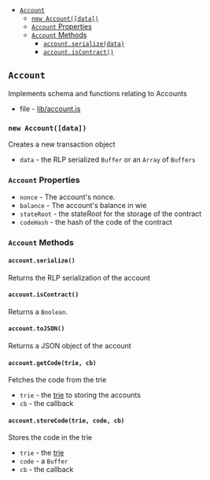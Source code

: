 - [`Account`](#account)
  - [`new Account([data])`](#new-accountdata)
  - [`Account` Properties](#account-properties)
  - [`Account` Methods](#account-methods)
    - [`account.serialize(data)`](#accountserializedata)
    - [`account.isContract()`](#accountiscontract)

## `Account`
Implements schema and functions relating to Accounts
- file - [lib/account.js](../lib/account.js)

### `new Account([data])`
Creates a new transaction object
- `data` - the RLP serialized `Buffer` or an `Array` of `Buffers`

### `Account` Properties
- `nonce` - The account's nonce.
- `balance`  - The account's balance in wie
- `stateRoot` - the stateRoot for the storage of the contract
- `codeHash` - the hash of the code of the contract

### `Account` Methods
#### `account.serialize()`
Returns the RLP serialization of the account

#### `account.isContract()`
Returns a `Boolean`.

#### `account.toJSON()`
Returns a JSON object of the account

#### `account.getCode(trie, cb)`
Fetches the code from the trie
- `trie` - the [trie](github.com/wanderer/merkle-patricia-tree) to storing the accounts
- `cb` - the callback

#### `account.storeCode(trie, code, cb)`
Stores the code in the trie
- `trie` - the [trie](github.com/wanderer/merkle-patricia-tree)
- `code` - a `Buffer`
- `cb` - the callback
